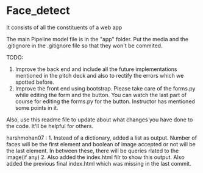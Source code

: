 # Face_detect
It consists of all the constituents of a web app

The main Pipeline model file is in the "app" folder.
Put the media and the .gitignore in the .gitignore file so that they won't be commited.

TODO:
1. Improve the back end and include all the future implementations mentioned in the pitch deck and also to rectify the errors which we spotted before.
2. Improve the front end using bootstrap. Please take care of the forms.py while editing the form and the button. You can watch the last part of course 
   for editing the forms.py for the button. Instructor has mentioned some points in it.
   
Also, use this readme file to update about what changes you have done to the code. It'll be helpful for others. 

harshmohan07 : 1. Instead of a dictionary, added a list as output. Number of faces will be the first element and boolean of image accepted or not will be the last 
               element. In between these, there will be queries rlated to the image(if any)
               2. Also added the index.html filr to show this output. Also added the previous final index.html which was missing in the last commit.
